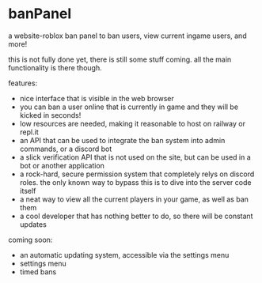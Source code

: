 # banPanel
a website-roblox ban panel to ban users, view current ingame users, and more!

this is not fully done yet, there is still some stuff coming. all the main functionality is there though.

features: 
- nice interface that is visible in the web browser
- you can ban a user online that is currently in game and they will be kicked in seconds!
- low resources are needed, making it reasonable to host on railway or repl.it
- an API that can be used to integrate the ban system into admin commands, or a discord bot
- a slick verification API that is not used on the site, but can be used in a bot or another application
- a rock-hard, secure permission system that completely relys on discord roles. the only known way to bypass this is to dive into the server code itself
- a neat way to view all the current players in your game, as well as ban them
- a cool developer that has nothing better to do, so there will be constant updates

coming soon:
- an automatic updating system, accessible via the settings menu
- settings menu
- timed bans
